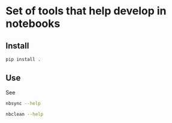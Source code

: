 # Set of tools that help develop in notebooks

## Install

```bash
pip install .
```

## Use

See

```bash
nbsync --help

nbclean --help
```
